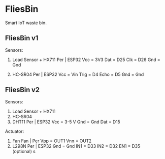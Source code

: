 # FliesBin

Smart IoT waste bin.

## FliesBin v1 
Sensors: 
1. Load Sensor + HX711
  Per | ESP32
  Vcc = 3V3 
  Dat = D25
  Clk = D26
  Gnd = Gnd
  
3. HC-SR04
  Per | ESP32
  Vcc = Vin 
  Trig = D4
  Echo = D5
  Gnd = Gnd
  
## FliesBin v2
Sensors:
1. Load Sensor + HX711
2. HC-SR04
3. DHT11
  Per | ESP32
  Vcc = 3-5 V
  Gnd = Gnd
  Dat = D15

Actuator:
1. Fan
  Fan | Per
  Vpp = OUT1
  Vnn = OUT2
2. L298N
  Per | ESP32
  Gnd = Gnd 
  IN1 = D33
  IN2 = D32
  EN1 = D35 (optional) s
